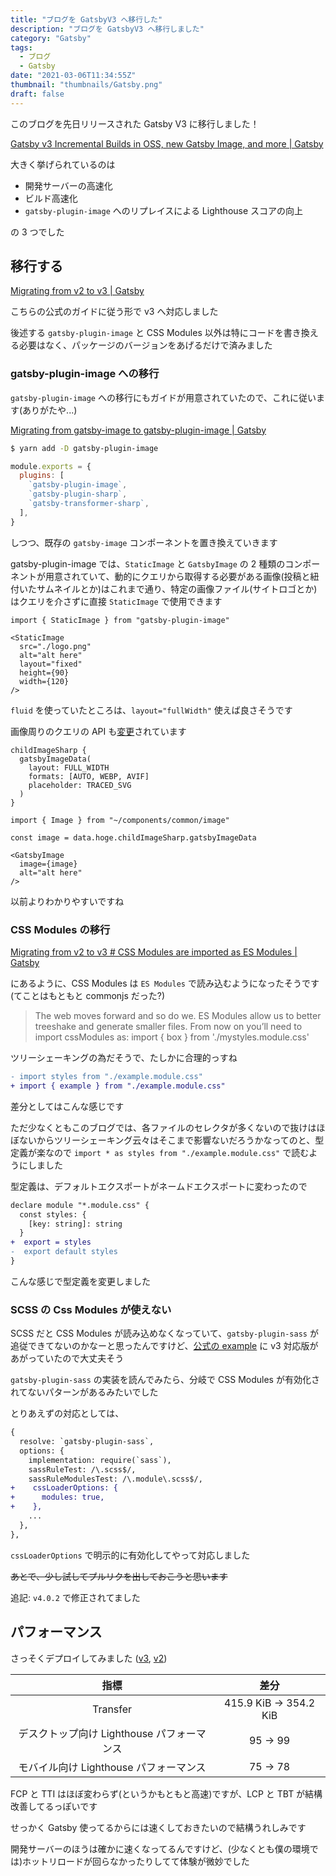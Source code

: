 ```yaml
---
title: "ブログを GatsbyV3 へ移行した"
description: "ブログを GatsbyV3 へ移行しました"
category: "Gatsby"
tags:
  - ブログ
  - Gatsby
date: "2021-03-06T11:34:55Z"
thumbnail: "thumbnails/Gatsby.png"
draft: false
---
```


このブログを先日リリースされた Gatsby V3 に移行しました！

[Gatsby v3 Incremental Builds in OSS, new Gatsby Image, and more \| Gatsby](https://www.gatsbyjs.com/blog/gatsby-v3/)

大きく挙げられているのは

- 開発サーバーの高速化
- ビルド高速化
- `gatsby-plugin-image` へのリプレイスによる Lighthouse スコアの向上

の 3 つでした

## 移行する

[Migrating from v2 to v3 \| Gatsby](https://www.gatsbyjs.com/docs/reference/release-notes/migrating-from-v2-to-v3/)

こちらの公式のガイドに従う形で v3 へ対応しました

後述する `gatsby-plugin-image` と CSS Modules 以外は特にコードを書き換える必要はなく、パッケージのバージョンをあげるだけで済みました

### gatsby-plugin-image への移行

`gatsby-plugin-image` への移行にもガイドが用意されていたので、これに従います(ありがたや...)

[Migrating from gatsby-image to gatsby-plugin-image \| Gatsby](https://www.gatsbyjs.com/docs/reference/release-notes/image-migration-guide/)

```bash
$ yarn add -D gatsby-plugin-image
```

```ts:gatsby-config.js
module.exports = {
  plugins: [
    `gatsby-plugin-image`,
    `gatsby-plugin-sharp`,
    `gatsby-transformer-sharp`,
  ],
}
```

しつつ、既存の `gatsby-image` コンポーネントを置き換えていきます

gatsby-plugin-image では、`StaticImage` と `GatsbyImage` の 2 種類のコンポーネントが用意されていて、動的にクエリから取得する必要がある画像(投稿と紐付いたサムネイルとか)はこれまで通り、特定の画像ファイル(サイトロゴとか)はクエリを介さずに直接 `StaticImage` で使用できます

```tsx:StaticImage
import { StaticImage } from "gatsby-plugin-image"

<StaticImage
  src="./logo.png"
  alt="alt here"
  layout="fixed"
  height={90}
  width={120}
/>
```

`fluid` を使っていたところは、`layout="fullWidth"` 使えば良さそうです

画像周りのクエリの API も[変更](https://www.gatsbyjs.com/docs/reference/release-notes/image-migration-guide/#api-changes)されています

```graphql:query
childImageSharp {
  gatsbyImageData(
    layout: FULL_WIDTH
    formats: [AUTO, WEBP, AVIF]
    placeholder: TRACED_SVG
  )
}
```

```tsx:GatsbyImage
import { Image } from "~/components/common/image"

const image = data.hoge.childImageSharp.gatsbyImageData

<GatsbyImage
  image={image}
  alt="alt here"
/>
```

以前よりわかりやすいですね

### CSS Modules の移行

[Migrating from v2 to v3 # CSS Modules are imported as ES Modules \| Gatsby](https://www.gatsbyjs.com/docs/reference/release-notes/migrating-from-v2-to-v3#css-modules-are-imported-as-es-modules)

にあるように、CSS Modules は `ES Modules` で読み込むようになったそうです(てことはもともと commonjs だった?)

> The web moves forward and so do we. ES Modules allow us to better treeshake and generate smaller files. From now on you’ll need to import cssModules as: import { box } from './mystyles.module.css'

ツリーシェーキングの為だそうで、たしかに合理的っすね

```diff
- import styles from "./example.module.css"
+ import { example } from "./example.module.css"
```

差分としてはこんな感じです

ただ少なくともこのブログでは、各ファイルのセレクタが多くないので抜けはほぼないからツリーシェーキング云々はそこまで影響ないだろうかなってのと、型定義が楽なので `import * as styles from "./example.module.css"` で読むようにしました

型定義は、デフォルトエクスポートがネームドエクスポートに変わったので

```diff
declare module "*.module.css" {
  const styles: {
    [key: string]: string
  }
+  export = styles
-  export default styles
}
```

こんな感じで型定義を変更しました

### SCSS の Css Modules が使えない

SCSS だと CSS Modules が読み込めなくなっていて、`gatsby-plugin-sass` が追従できてないのかなーと思ったんですけど、[公式の example](https://github.com/gatsbyjs/gatsby/tree/master/examples/using-css-modules) に v3 対応版があがっていたので大丈夫そう

`gatsby-plugin-sass` の実装を読んでみたら、分岐で CSS Modules が有効化されてないパターンがあるみたいでした

とりあえずの対応としては、

```diff
{
  resolve: `gatsby-plugin-sass`,
  options: {
    implementation: require(`sass`),
    sassRuleTest: /\.scss$/,
    sassRuleModulesTest: /\.module\.scss$/,
+    cssLoaderOptions: {
+      modules: true,
+    },
    ...
  },
},
```

`cssLoaderOptions` で明示的に有効化してやって対応しました

~~あとで、少し試してプルリクを出しておこうと思います~~

追記: `v4.0.2` で修正されてました

## パフォーマンス

さっそくデプロイしてみました ([v3](https://83706916.kimuson-dev.pages.dev/), [v2](https://9d9ac4dc.kimuson-dev.pages.dev/))

|                    指標                    |         差分          |
| :----------------------------------------: | :-------------------: |
|                  Transfer                  | 415.9 KiB → 354.2 KiB |
| デスクトップ向け Lighthouse パフォーマンス |        95 → 99        |
|   モバイル向け Lighthouse パフォーマンス   |        75 → 78        |

FCP と TTI はほぼ変わらず(というかもともと高速)ですが、LCP と TBT が結構改善してるっぽいです

せっかく Gatsby 使ってるからには速くしておきたいので結構うれしみです

開発サーバーのほうは確かに速くなってるんですけど、(少なくとも僕の環境では)ホットリロードが回らなかったりしてて体験が微妙でした
